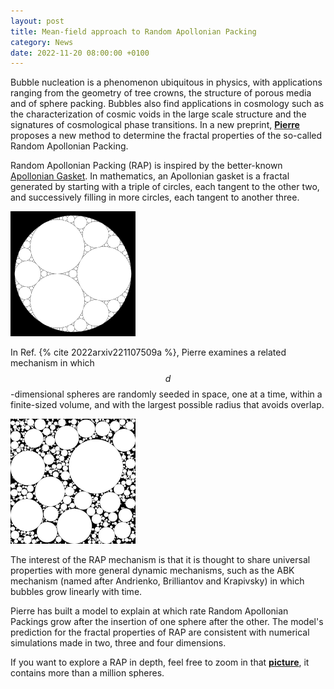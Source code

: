 ```yaml
---
layout: post
title: Mean-field approach to Random Apollonian Packing
category: News
date: 2022-11-20 08:00:00 +0100
---
```


Bubble nucleation is a phenomenon ubiquitous in physics, with
applications ranging from the geometry of tree crowns, the structure
of porous media and of sphere packing. Bubbles also find applications
in cosmology such as the characterization of cosmic voids in the large
scale structure and the signatures of cosmological phase
transitions. In a new preprint, [**Pierre**](/members/auclair.html)
proposes a new method to determine the fractal properties of the
so-called Random Apollonian Packing.


Random Apollonian Packing (RAP) is inspired by the better-known [Apollonian
Gasket](https://en.wikipedia.org/wiki/Apollonian_gasket). In
mathematics, an Apollonian gasket is a fractal generated by starting
with a triple of circles, each tangent to the other two, and
successively filling in more circles, each tangent to another three.

![gasket](/assets/images/2211.07509/gasket.svg "Apollonian Gasket started from three equidistant cercles")

In Ref. {% cite 2022arxiv221107509a %}, Pierre examines a
related mechanism in which $$d$$-dimensional spheres are randomly
seeded in space, one at a time, within a finite-sized volume, and
with the largest possible radius that avoids overlap.

![packing](/assets/images/2211.07509/packing-full.svg "One realization of a Random Apollonian Packing with the first 1000 spheres")

The interest of the RAP mechanism is that it is thought to share
universal properties with more general dynamic mechanisms, such as the
ABK mechanism (named after Andrienko, Brilliantov and Krapivsky) in
which bubbles grow linearly with time. 

Pierre has built a model to explain at which rate Random Apollonian Packings grow after the
insertion of one sphere after the other. The model's prediction for
the fractal properties of RAP are consistent with numerical
simulations made in two, three and four dimensions.

If you want to explore a RAP in depth, feel free to zoom in that
[**picture**](https://curl.irmp.ucl.ac.be/~pierre/index.html), it
contains more than a million spheres.
